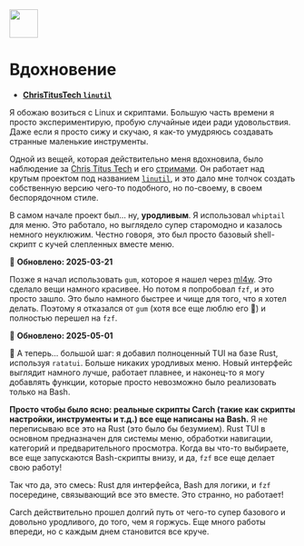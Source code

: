<img src="https://cdn-icons-png.flaticon.com/128/7119/7119415.png" width="50" />

<br>

# Вдохновение

- **[ChrisTitusTech `linutil`](https://github.com/ChrisTitusTech/linutil/)**  

Я обожаю возиться с Linux и скриптами. Большую часть времени я просто экспериментирую, пробую случайные идеи ради удовольствия. Даже если я просто сижу и скучаю, я как-то умудряюсь создавать странные маленькие инструменты.

Одной из вещей, которая действительно меня вдохновила, было наблюдение за [Chris Titus Tech](https://www.youtube.com/@ChrisTitusTech) и его [стримами](https://www.youtube.com/@TitusTechTalk). Он работает над крутым проектом под названием [`linutil`](https://github.com/ChrisTitusTech/linutil/), и это дало мне толчок создать собственную версию чего-то подобного, но по-своему, в своем беспорядочном стиле.

В самом начале проект был... ну, **уродливым**. Я использовал `whiptail` для меню. Это работало, но выглядело супер старомодно и казалось немного неуклюжим. Честно говоря, это был просто базовый shell-скрипт с кучей слепленных вместе меню.

📅 **Обновлено: 2025-03-21**  

Позже я начал использовать `gum`, которое я нашел через [ml4w](https://github.com/mylinuxforwork). Это сделало вещи намного красивее. Но потом я попробовал `fzf`, и это просто зашло. Это было намного быстрее и чище для того, что я хотел делать. Поэтому я отказался от `gum` (хотя все еще люблю его 💖) и полностью перешел на `fzf`.

📅 **Обновлено: 2025-05-01**  

🦀 А теперь... большой шаг: я добавил полноценный TUI на базе Rust, используя `ratatui`. Больше никаких уродливых меню. Новый интерфейс выглядит намного лучше, работает плавнее, и наконец-то я могу добавлять функции, которые просто невозможно было реализовать только на Bash.

**Просто чтобы было ясно: реальные скрипты Carch (такие как скрипты настройки, инструменты и т.д.) все еще написаны на Bash.** Я не переписываю все это на Rust (это было бы безумием). Rust TUI в основном предназначен для системы меню, обработки навигации, категорий и предварительного просмотра. Когда вы что-то выбираете, все еще запускаются Bash-скрипты внизу, и да, `fzf` все еще делает свою работу!

Так что да, это смесь: Rust для интерфейса, Bash для логики, и `fzf` посередине, связывающий все это вместе. Это странно, но работает!

Carch действительно прошел долгий путь от чего-то супер базового и довольно уродливого, до того, чем я горжусь. Еще много работы впереди, но с каждым днем становится все круче.